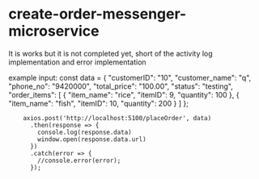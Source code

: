 # create-order-messenger-microservice

It is works but it is not completed yet, short of the activity log implementation and error implementation

example input:
const data = {
          "customerID": "10",
          "customer_name": "q",
          "phone_no": "9420000",
          "total_price": "100.00",
          "status": "testing",
          "order_items": [
            {
              "item_name": "rice",
              "itemID": 9,
              "quantity": 100
            },
            {
              "item_name": "fish",
              "itemID": 10,
              "quantity": 200
            }
          ]
        };

        axios.post('http://localhost:5100/placeOrder', data)
          .then(response => {
            console.log(response.data)
            window.open(response.data.url)
          })
          .catch(error => {
            //console.error(error);
          });

